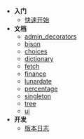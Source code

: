 - **入门**
  - [快速开始](quickstart)
- **文档**
  - [admin_decorators](guides/admin_decorators)
  - [bjson](guides/bjson)
  - [choices](guides/choices)
  - [dictionary](guides/alias_dictionary)
  - [fetch](guides/fetch)
  - [finance](guides/finance)
  - [lunardate](guides/lunardate)
  - [percentage](guides/percentage)
  - [singleton](guides/singleton)
  - [tree](guides/tree)
  - [ui](guides/ui)
- **开发**
  - [版本日志](changelog)